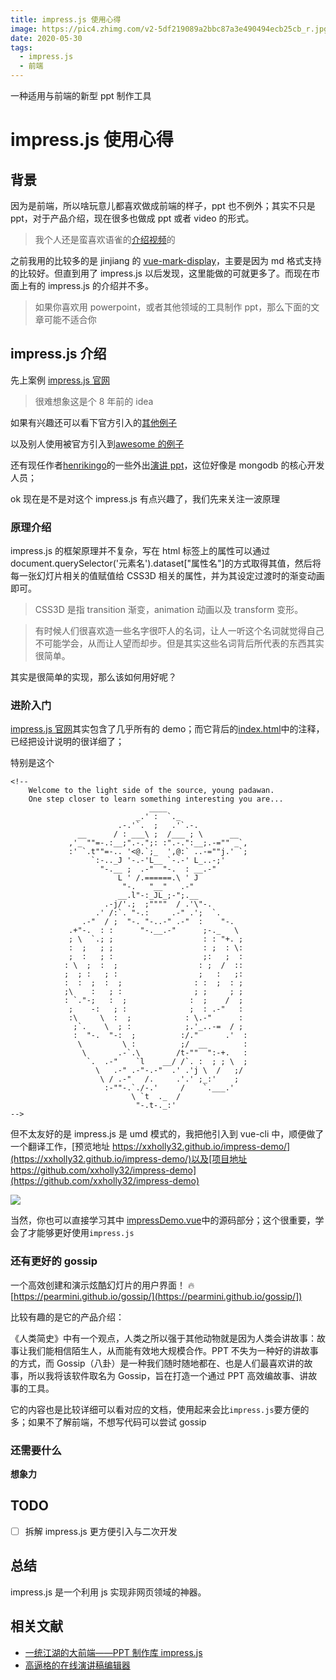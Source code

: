 ```yaml
---
title: impress.js 使用心得
image: https://pic4.zhimg.com/v2-5df219089a2bbc87a3e490494ecb25cb_r.jpg
date: 2020-05-30
tags:
  - impress.js
  - 前端
---
```


一种适用与前端的新型 ppt 制作工具

<!-- more -->

# impress.js 使用心得

## 背景

因为是前端，所以啥玩意儿都喜欢做成前端的样子，ppt 也不例外；其实不只是 ppt，对于产品介绍，现在很多也做成 ppt 或者 video 的形式。

> 我个人还是蛮喜欢语雀的[介绍视频](https://gw.alipayobjects.com/mdn/prod_resou/afts/file/A*oIndSLbrp0kAAAAAAAAAAABjARQnAQ)的

之前我用的比较多的是 jinjiang 的 [vue-mark-display](https://github.com/Jinjiang/vue-mark-display)，主要是因为 md 格式支持的比较好。但直到用了 impress.js 以后发现，这里能做的可就更多了。而现在市面上有的 impress.js 的介绍并不多。

> 如果你喜欢用 powerpoint，或者其他领域的工具制作 ppt，那么下面的文章可能不适合你

## impress.js 介绍

先上案例 [impress.js 官网](https://impress.js.org/)

> 很难想象这是个 8 年前的 idea

如果有兴趣还可以看下官方引入的[其他例子](https://github.com/impress/impress.js/tree/master/examples)

以及别人使用被官方引入到[awesome 的例子](https://github.com/impress/impress.js/wiki/Examples-and-demos)

还有现任作者[henrikingo](https://github.com/henrikingo)的一些外出[演讲 ppt](http://henrikingo.github.io/presentations/)，这位好像是 mongodb 的核心开发人员；

ok 现在是不是对这个 impress.js 有点兴趣了，我们先来关注一波原理

### 原理介绍

impress.js 的框架原理并不复杂，写在 html 标签上的属性可以通过 document.querySelector('元素名').dataset["属性名"]的方式取得其值，然后将每一张幻灯片相关的值赋值给 CSS3D 相关的属性，并为其设定过渡时的渐变动画即可。

> CSS3D 是指 transition 渐变，animation 动画以及 transform 变形。

> 有时候人们很喜欢造一些名字很吓人的名词，让人一听这个名词就觉得自己不可能学会，从而让人望而却步。但是其实这些名词背后所代表的东西其实很简单。

其实是很简单的实现，那么该如何用好呢？

### 进阶入门

[impress.js 官网](https://impress.js.org/)其实包含了几乎所有的 demo；而它背后的[index.html](https://github.com/impress/impress.js/blob/master/index.html)中的注释，已经把设计说明的很详细了；

特别是这个

```
<!--
    Welcome to the light side of the source, young padawan.
    One step closer to learn something interesting you are...
                               ____
                            _.' :  `._
                        .-.'`.  ;   .'`.-.
               __      / : ___\ ;  /___ ; \      __
             ,'_ ""=-.:__;".-.";: :".-.":__;.-="" _`,
             :' `.t""=-.. '<@.`;_  ',@:` ..-=""j.' `;
                  `:-.._J '-.-'L__ `-.-' L_..-;'
                    "-.__ ;  .-"  "-.  : __.-"
                        L ' /.======.\ ' J
                         "-.   "__"   .-"
                        __.l"-:_JL_;-";.__
                     .-j/'.;  ;""""  / .'\"-.
                   .' /:`. "-.:     .-" .';  `.
                .-"  / ;  "-. "-..-" .-"  :    "-.
             .+"-.  : :      "-.__.-"      ;-._   \
             ; \  `.; ;                    : : "+. ;
             :  ;   ; ;                    : ;  : \:
             ;  :   ; :                    ;:   ;  :
            : \  ;  :  ;                  : ;  /  ::
            ;  ; :   ; :                  ;   :   ;:
            :  :  ;  :  ;                : :  ;  : ;
            ;\    :   ; :                ; ;     ; ;
            : `."-;   :  ;              :  ;    /  ;
             ;    -:   ; :              ;  : .-"   :
             :\     \  :  ;            : \.-"      :
              ;`.    \  ; :            ;.'_..-=  / ;
              :  "-.  "-:  ;          :/."      .'  :
               \         \ :          ;/  __        :
                \       .-`.\        /t-""  ":-+.   :
                 `.  .-"    `l    __/ /`. :  ; ; \  ;
                   \   .-" .-"-.-"  .' .'j \  /   ;/
                    \ / .-"   /.     .'.' ;_:'    ;
                     :-""-.`./-.'     /    `.___.'
                           \ `t  ._  /
                            "-.t-._:'
-->

```

但不太友好的是 impress.js 是 umd 模式的，我把他引入到 vue-cli 中，顺便做了一个翻译工作，[预览地址 https://xxholly32.github.io/impress-demo/](https://xxholly32.github.io/impress-demo/)以及[项目地址 https://github.com/xxholly32/impress-demo](https://github.com/xxholly32/impress-demo)

![](https://pic4.zhimg.com/v2-5df219089a2bbc87a3e490494ecb25cb_1200x500.jpg)

当然，你也可以直接学习其中 [impressDemo.vue](https://github.com/xxholly32/impress-demo/blob/master/src/components/ImpressDemo.vue)中的源码部分；这个很重要，学会了才能够更好使用`impress.js`

### 还有更好的 gossip

一个高效创建和演示炫酷幻灯片的用户界面！ 🔥 [https://pearmini.github.io/gossip/](https://pearmini.github.io/gossip/])

比较有趣的是它的产品介绍：

《人类简史》中有一个观点，人类之所以强于其他动物就是因为人类会讲故事：故事让我们能相信陌生人，从而能有效地大规模合作。PPT 不失为一种好的讲故事的方式，而 Gossip（八卦）是一种我们随时随地都在、也是人们最喜欢讲的故事，所以我将该软件取名为 Gossip，旨在打造一个通过 PPT 高效编故事、讲故事的工具。

它的内容也是比较详细可以看对应的文档，使用起来会比`impress.js`要方便的多；如果不了解前端，不想写代码可以尝试 gossip

### 还需要什么

**想象力**

## TODO

- [ ] 拆解 impress.js 更方便引入与二次开发

## 总结

impress.js 是一个利用 js 实现非网页领域的神器。

## 相关文献

- [一统江湖的大前端——PPT 制作库 impress.js](https://zhuanlan.zhihu.com/p/43808459)
- [高逼格的在线演讲稿编辑器](https://juejin.im/entry/59e9bb3b6fb9a0450908a1a7)

